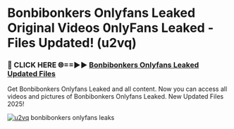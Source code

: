 # Bonbibonkers Onlyfans Leaked Original Videos 0nlyFans Leaked - Files Updated! (u2vq)

<h3>🔴 CLICK HERE 🌐==►► <a href="https://tinyurl.com/ms9xzufz" rel="nofollow">Bonbibonkers Onlyfans Leaked Updated Files</a></h3>

Get Bonbibonkers Onlyfans Leaked and all content. Now you can access all videos and pictures of Bonbibonkers Onlyfans Leaked. New Updated Files 2025!

[![u2vq](https://i.imgur.com/PQ7UWWw.gif)](https://tinyurl.com/ms9xzufz)
bonbibonkers onlyfans leaks